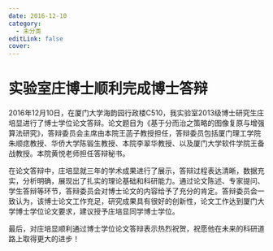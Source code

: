 ```yaml
---
date: 2016-12-10
category:
  - 未分类
editLink: false
cover: 
---
```



# 实验室庄博士顺利完成博士答辩

2016年12月10日，在厦门大学海韵园行政楼C510，我实验室2013级博士研究生庄培显进行了博士学位论文答辩。论文题目为《基于分而治之策略的图像复原与增强算法研究》，答辩委员会主席由本院王菡子教授担任，答辩委员包括厦门理工学院朱顺痣教授、华侨大学陈锻生教授、本院李翠华教授、以及厦门大学软件学院王备战教授。本院黄悦老师担任答辩秘书。
<!-- more -->


在论文答辩中，庄培显就三年的学术成果进行了展示，答辩过程表达清晰，数据充实，分析明确，展现出了扎实的理论基础和科研能力。通过论文陈述、专家提问、学生答辩等环节，答辩委员会对博士论文的内容给予了充分的肯定。答辩委员会一致认为，该博士论文工作充足，研究成果具有很好的创新性，论文工作达到厦门大学博士学位论文要求，建议授予庄培显同学博士学位。

最后，对庄培显顺利通过博士学位论文答辩表示热烈祝贺，祝愿他在未来的科研道路上取得更大的进步！